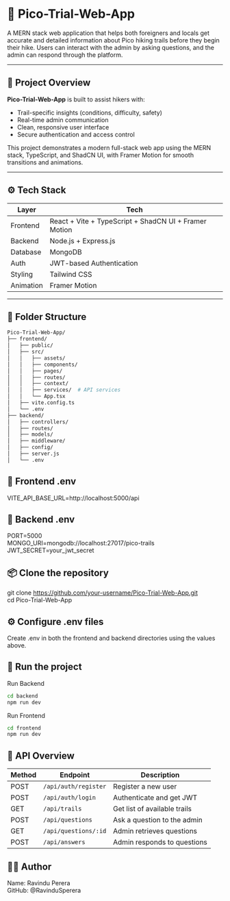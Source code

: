 # 🥾 Pico-Trial-Web-App

A MERN stack web application that helps both foreigners and locals get accurate and detailed information about Pico hiking trails before they begin their hike. Users can interact with the admin by asking questions, and the admin can respond through the platform.

---

## 📌 Project Overview

**Pico-Trial-Web-App** is built to assist hikers with:
- Trail-specific insights (conditions, difficulty, safety)
- Real-time admin communication
- Clean, responsive user interface
- Secure authentication and access control

This project demonstrates a modern full-stack web app using the MERN stack, TypeScript, and ShadCN UI, with Framer Motion for smooth transitions and animations.

---

## ⚙️ Tech Stack

| Layer     | Tech                                |
|-----------|-------------------------------------|
| Frontend  | React + Vite + TypeScript + ShadCN UI + Framer Motion |
| Backend   | Node.js + Express.js                |
| Database  | MongoDB                             |
| Auth      | JWT-based Authentication            |
| Styling   | Tailwind CSS                        |
| Animation | Framer Motion                       |

---

## 📂 Folder Structure

```bash
Pico-Trial-Web-App/
├── frontend/
│   ├── public/
│   ├── src/
│   │   ├── assets/
│   │   ├── components/
│   │   ├── pages/
│   │   ├── routes/
│   │   ├── context/
│   │   ├── services/  # API services
│   │   └── App.tsx
│   ├── vite.config.ts
│   └── .env
├── backend/
│   ├── controllers/
│   ├── routes/
│   ├── models/
│   ├── middleware/
│   ├── config/
│   ├── server.js
│   └── .env

```

## 🔐 Frontend .env
VITE_API_BASE_URL=http://localhost:5000/api

## 🔐 Backend .env
PORT=5000<br>
MONGO_URI=mongodb://localhost:27017/pico-trails<br>
JWT_SECRET=your_jwt_secret<br>

## 📦 Clone the repository
git clone https://github.com/your-username/Pico-Trial-Web-App.git <br>
cd Pico-Trial-Web-App

## ⚙️ Configure .env files
Create .env in both the frontend and backend directories using the values above.

## 🚀 Run the project
Run Backend
```bash
cd backend
npm run dev
```

Run Frontend
```bash
cd frontend
npm run dev
```

## 📡 API Overview

| Method | Endpoint             | Description                  |
| ------ | -------------------- | ---------------------------- |
| POST   | `/api/auth/register` | Register a new user          |
| POST   | `/api/auth/login`    | Authenticate and get JWT     |
| GET    | `/api/trails`        | Get list of available trails |
| POST   | `/api/questions`     | Ask a question to the admin  |
| GET    | `/api/questions/:id` | Admin retrieves questions    |
| POST   | `/api/answers`       | Admin responds to questions  |

## 👨‍💻 Author

Name: Ravindu Perera <br>
GitHub: @RavinduSperera
